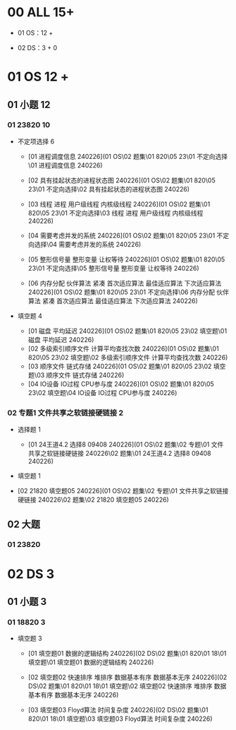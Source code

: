 # 00 ALL 15+

* 01 OS：12 + 

* 02 DS：3 + 0

  

# 01 OS 12 +



## 01 小题 12



### 01 23820 10

* 不定项选择 6

  * [01 进程调度信息 240226](01 OS\02 题集\01 820\05 23\01 不定向选择\01 进程调度信息 240226) 


  * [02 具有挂起状态的进程状态图 240226](01 OS\02 题集\01 820\05 23\01 不定向选择\02 具有挂起状态的进程状态图 240226) 


  * [03 线程 进程 用户级线程 内核级线程 240226](01 OS\02 题集\01 820\05 23\01 不定向选择\03 线程 进程 用户级线程 内核级线程 240226) 


  * [04 需要考虑并发的系统 240226](01 OS\02 题集\01 820\05 23\01 不定向选择\04 需要考虑并发的系统 240226) 


  * [05 整形信号量 整形变量 让权等待 240226](01 OS\02 题集\01 820\05 23\01 不定向选择\05 整形信号量 整形变量 让权等待 240226) 


  * [06 内存分配 伙伴算法 紧凑 首次适应算法 最佳适应算法 下次适应算法 240226](01 OS\02 题集\01 820\05 23\01 不定向选择\06 内存分配 伙伴算法 紧凑 首次适应算法 最佳适应算法 下次适应算法 240226) 


* 填空题 4
  *  [01 磁盘 平均延迟 240226](01 OS\02 题集\01 820\05 23\02 填空题\01 磁盘 平均延迟 240226) 
  *  [02 多级索引顺序文件 计算平均查找次数 240226](01 OS\02 题集\01 820\05 23\02 填空题\02 多级索引顺序文件 计算平均查找次数 240226) 
  *  [03 顺序文件 链式存储 240226](01 OS\02 题集\01 820\05 23\02 填空题\03 顺序文件 链式存储 240226) 
  *  [04 IO设备 IO过程 CPU参与度 240226](01 OS\02 题集\01 820\05 23\02 填空题\04 IO设备 IO过程 CPU参与度 240226) 
  

### 02 专题1 文件共享之软链接硬链接 2

* 选择题 1
  *  [01 24王道4.2 选择8 09408 240226](01 OS\02 题集\02 专题\01 文件共享之软链接硬链接 240226\02 题集\01 24王道4.2 选择8 09408 240226) 

*  填空题 1
  * [02 21820 填空题05 240226](01 OS\02 题集\02 专题\01 文件共享之软链接硬链接 240226\02 题集\02 21820 填空题05 240226) 



## 02 大题



### 01 23820 



# 02 DS 3



## 01 小题 3



### 01 18820 3

* 填空题 3

  *  [01 填空题01 数据的逻辑结构 240226](02 DS\02 题集\01 820\01 18\01 填空题\01 填空题01 数据的逻辑结构 240226) 

  *  [02 填空题02 快速排序 堆排序 数据基本有序 数据基本无序 240226](02 DS\02 题集\01 820\01 18\01 填空题\02 填空题02 快速排序 堆排序 数据基本有序 数据基本无序 240226) 

  *  [03 填空题03 Floyd算法 时间复杂度 240226](02 DS\02 题集\01 820\01 18\01 填空题\03 填空题03 Floyd算法 时间复杂度 240226) 


